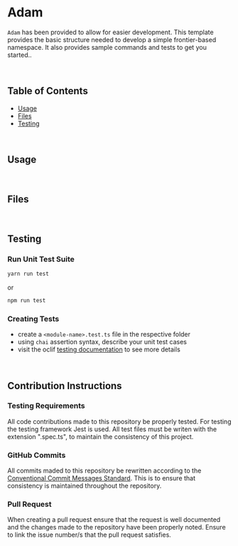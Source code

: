 # Adam  

`Adam` has been provided to allow for easier development. This template provides the basic structure needed to develop a simple frontier-based namespace. It also provides sample commands and tests to get you started..

&nbsp; &nbsp; &nbsp;

<!-- custom-toc -->
## Table of Contents

* [Usage](#usage)
* [Files](#files)
* [Testing](#testing)
<!-- custom-tocstop -->

&nbsp;
&nbsp;
&nbsp;

## Usage
<!-- custom-usage -->

<!-- custom-usagestop -->

&nbsp;
&nbsp;
&nbsp;

## Files

&nbsp;
&nbsp;
&nbsp;

## Testing

### Run Unit Test Suite
```bash
yarn run test
```
or
```bash
npm run test
```

### Creating Tests
- create a ```<module-name>.test.ts``` file in the respective folder
- using ```chai``` assertion syntax, describe your unit test cases
- visit the oclif [testing documentation](https://oclif.io/docs/testing) to see more details

&nbsp; &nbsp; &nbsp;

## Contribution Instructions 
### Testing Requirements
All code contributions made to this repository be properly tested. For testing the testing framework Jest is used. All test files must be writen with the extension ".spec.ts", to maintain the consistency of this project.

### GitHub Commits 
All commits maded to this repository be rewritten according to the [Conventional Commit Messages Standard](https://gist.github.com/qoomon/5dfcdf8eec66a051ecd85625518cfd13). This is to ensure that consistency is maintained throughout the repository. 

### Pull Request
When creating a pull request ensure that the request is well documented and the changes made to the repository have been properly noted. Ensure to link the issue number/s that the pull request satisfies.
